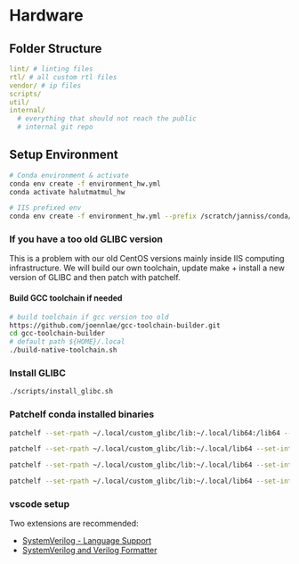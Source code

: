 # Hardware

## Folder Structure

```yaml
lint/ # linting files
rtl/ # all custom rtl files
vendor/ # ip files
scripts/
util/ 
internal/
  # everything that should not reach the public
  # internal git repo
```

## Setup Environment

```bash
# Conda environment & activate
conda env create -f environment_hw.yml
conda activate halutmatmul_hw

# IIS prefixed env
conda env create -f environment_hw.yml --prefix /scratch/janniss/conda/halutmatmul_hw
```

### If you have a too old GLIBC version

This is a problem with our old CentOS versions mainly inside IIS computing infrastructure. We will build our own toolchain, update make + install a new version of GLIBC and then patch with patchelf.


#### Build GCC toolchain if needed
```bash
# build toolchain if gcc version too old
https://github.com/joennlae/gcc-toolchain-builder.git
cd gcc-toolchain-builder
# default path ${HOME}/.local
./build-native-toolchain.sh
```

### Install GLIBC

```bash
./scripts/install_glibc.sh
```

### Patchelf conda installed binaries

```bash
patchelf --set-rpath ~/.local/custom_glibc/lib:~/.local/lib64:/lib64 --set-interpreter ~/.local/custom_glibc/lib/ld-linux-x86-64.so.2 /scratch/janniss/conda/halutmatmul_hw/bin/zachjs-sv2v

patchelf --set-rpath ~/.local/custom_glibc/lib:~/.local/lib64 --set-interpreter ~/.local/custom_glibc/lib/ld-linux-x86-64.so.2 /scratch/janniss/conda/halutmatmul_hw/bin/verible-verilog-format

patchelf --set-rpath ~/.local/custom_glibc/lib:~/.local/lib64 --set-interpreter ~/.local/custom_glibc/lib/ld-linux-x86-64.so.2 /scratch/janniss/conda/halutmatmul_hw/bin/verible-verilog-lint

patchelf --set-rpath ~/.local/custom_glibc/lib:~/.local/lib64 --set-interpreter ~/.local/custom_glibc/lib/ld-linux-x86-64.so.2 /scratch/janniss/conda/halutmatmul_hw/bin/verible-verilog-syntax
```

### vscode setup

Two extensions are recommended:

* [SystemVerilog - Language Support](https://marketplace.visualstudio.com/items?itemName=eirikpre.systemverilog)
* [SystemVerilog and Verilog Formatter](https://marketplace.visualstudio.com/items?itemName=bmpenuelas.systemverilog-formatter-vscode)




